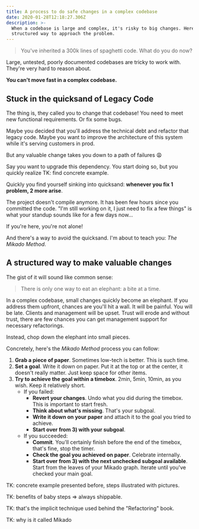 ```yaml
---
title: A process to do safe changes in a complex codebase
date: 2020-01-28T12:18:27.306Z
description: >-
  When a codebase is large and complex, it's risky to big changes. Here's a
  structured way to approach the problem.
---
```

> You've inherited a 300k lines of spaghetti code. What do you do now?

Large, untested, poorly documented codebases are tricky to work with. They're very hard to reason about. 

**You can't move fast in a complex codebase.**

## Stuck in the quicksand of Legacy Code

The thing is, they called you to change that codebase! You need to meet new functional requirements. Or fix some bugs.

Maybe you decided that you'll address the technical debt and refactor that legacy code. Maybe you want to improve the architecture of this system while it's serving customers in prod.

But any valuable change takes you down to a path of failures 😩

Say you want to upgrade this dependency. You start doing so, but you quickly realize TK: find concrete example. 

Quickly you find yourself sinking into quicksand: **whenever you fix 1 problem, 2 more arise**.

The project doesn't compile anymore. It has been few hours since you committed the code. "I'm still working on it, I just need to fix a few things" is what your standup sounds like for a few days now…

If you're here, you're not alone!

And there's a way to avoid the quicksand. I'm about to teach you: *The Mikado Method*.

## A structured way to make valuable changes

The gist of it will sound like common sense:

> There is only one way to eat an elephant: a bite at a time.

In a complex codebase, small changes quickly become an elephant. If you address them upfront, chances are you'll hit a wall. It will be painful. You will be late. Clients and management will be upset. Trust will erode and without trust, there are few chances you can get management support for necessary refactorings.

Instead, chop down the elephant into small pieces.

Concretely, here's the *Mikado Method* process you can follow:

1. **Grab a piece of paper**. Sometimes low-tech is better. This is such time.
2. **Set a goal**. Write it down on paper. Put it at the top or at the center, it doesn't really matter. Just keep space for other items.
3. **Try to achieve the goal within a timebox**. 2min, 5min, 10min, as you wish. Keep it relatively short.
    - If you failed:
        - **Revert your changes**. Undo what you did during the timebox. This is important to start fresh. 
        - **Think about what's missing**. That's your subgoal. 
        - **Write it down on your paper** and attach it to the goal you tried to achieve.
        -  **Start over from 3) with your subgoal**. 
    - If you succeeded:
        - **Commit**. You'll certainly finish before the end of the timebox, that's fine, stop the timer.
        - **Check the goal you achieved on paper**. Celebrate internally.
        - **Start over from 3) with the next unchecked subgoal available**. Start from the leaves of your Mikado graph. Iterate until you've checked your main goal.

TK: concrete example presented before, steps illustrated with pictures.

TK: benefits of baby steps => always shippable.

TK: that's the implicit technique used behind the "Refactoring" book. 

TK: why is it called Mikado

